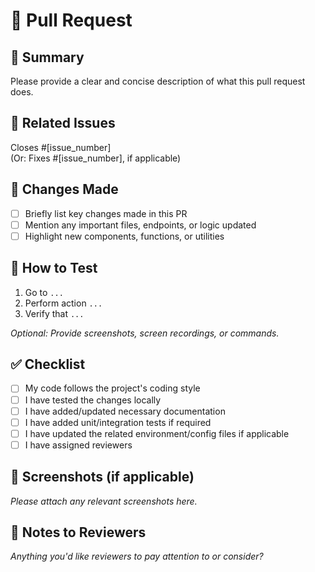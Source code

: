 # 🚀 Pull Request

## 📌 Summary

Please provide a clear and concise description of what this pull request does.

## 🧩 Related Issues

Closes #[issue_number]  
(Or: Fixes #[issue_number], if applicable)

## 🔄 Changes Made

- [ ] Briefly list key changes made in this PR
- [ ] Mention any important files, endpoints, or logic updated
- [ ] Highlight new components, functions, or utilities

## 🧪 How to Test

1. Go to `...`
2. Perform action `...`
3. Verify that `...`

_Optional: Provide screenshots, screen recordings, or commands._

## ✅ Checklist

- [ ] My code follows the project's coding style
- [ ] I have tested the changes locally
- [ ] I have added/updated necessary documentation
- [ ] I have added unit/integration tests if required
- [ ] I have updated the related environment/config files if applicable
- [ ] I have assigned reviewers

## 👀 Screenshots (if applicable)

_Please attach any relevant screenshots here._

## 🧠 Notes to Reviewers

_Anything you'd like reviewers to pay attention to or consider?_
